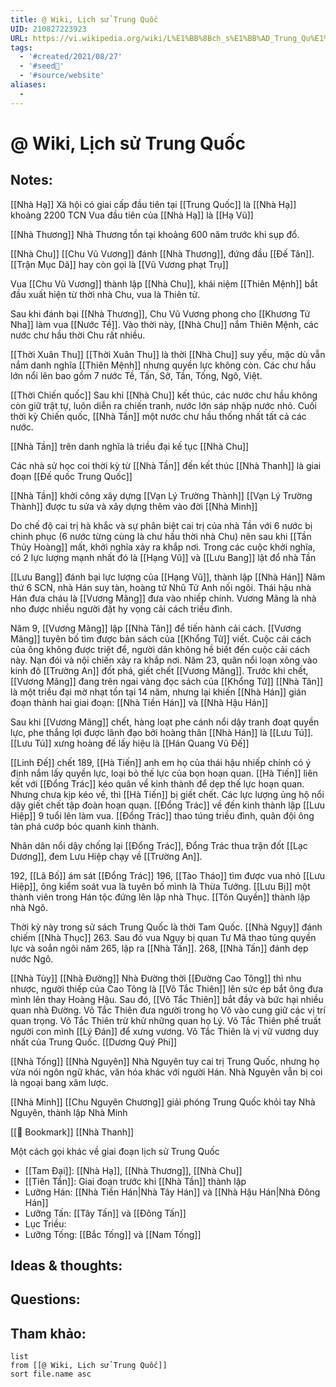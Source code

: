 ```yaml
---
title: @ Wiki, Lịch sử Trung Quốc
UID: 210827223923
URL: https://vi.wikipedia.org/wiki/L%E1%BB%8Bch_s%E1%BB%AD_Trung_Qu%E1%BB%91c
tags:
  - '#created/2021/08/27'
  - '#seed🥜'
  - '#source/website'
aliases:
  - 
---
```

# @ Wiki, Lịch sử Trung Quốc

## Notes:

[[Nhà Hạ]]
Xã hội có giai cấp đầu tiên tại [[Trung Quốc]] là [[Nhà Hạ]] khoảng 2200 TCN
Vua đầu tiên của [[Nhà Hạ]] là [[Hạ Vũ]]

[[Nhà Thương]]
Nhà Thương tồn tại khoảng 600 năm trước khi sụp đổ.

[[Nhà Chu]]
[[Chu Vũ Vương]] đánh [[Nhà Thương]], đứng đầu [[Đế Tân]]. [[Trận Mục Dã]] hay còn gọi là [[Vũ Vương phạt Trụ]]

Vua [[Chu Vũ Vương]] thành lập [[Nhà Chu]], khái niệm [[Thiên Mệnh]] bắt đầu xuất hiện từ thời nhà Chu, vua là Thiên tử. 

Sau khi đánh bại [[Nhà Thương]], Chu Vũ Vương phong cho [[Khương Tử Nha]] làm vua [[Nước Tề]].
Vào thời này, [[Nhà Chu]] nắm Thiên Mệnh, các nước chư hầu thời Chu rất nhiều.

[[Thời Xuân Thu]]
[[Thời Xuân Thu]] là thời [[Nhà Chu]] suy yếu, mặc dù vẫn nắm danh nghĩa [[Thiên Mệnh]] nhưng quyền lực không còn. Các chư hầu lớn nổi lên bao gồm 7 nước Tề, Tấn, Sở, Tần, Tống, Ngô, Việt.

 [[Thời Chiến quốc]]
 Sau khi [[Nhà Chu]] kết thúc, các nước chư hầu không còn giữ trật tự, luôn diễn ra chiến tranh, nước lớn sáp nhập nước nhỏ.
 Cuối thời kỳ Chiến quốc, [[Nhà Tần]] một nước chư hầu thống nhất tất cả các nước.
 
 [[Nhà Tần]] trên danh nghĩa là triều đại kế tục [[Nhà Chu]]
 
 Các nhà sử học coi thời kỳ từ [[Nhà Tần]] đến kết thúc [[Nhà Thanh]] là giai đoạn [[Đế quốc Trung Quốc]]
 
 [[Nhà Tần]] khởi công xây dựng [[Vạn Lý Trường Thành]]
 [[Vạn Lý Trường Thành]] được tu sửa và xây dựng thêm vào đời [[Nhà Minh]]
 
Do chế độ cai trị hà khắc và sự phân biệt cai trị của nhà Tần với 6 nước bị chinh phục (6 nước từng cùng là chư hầu thời nhà Chu) nên sau khi [[Tần Thủy Hoàng]] mất, khởi nghĩa xảy ra khắp nơi. Trong các cuộc khởi nghĩa, có 2 lực lượng mạnh nhất đó là [[Hạng Vũ]] và [[Lưu Bang]] lật đổ nhà Tần

[[Lưu Bang]] đánh bại lực lượng của [[Hạng Vũ]], thành lập [[Nhà Hán]]
Năm thứ 6 SCN, nhà Hán suy tàn, hoàng tử Nhũ Tử Anh nối ngôi. Thái hậu nhà Hán đưa cháu là [[Vương Mãng]] đưa vào nhiếp chính. Vương Mãng là nhà nho được nhiều người đặt hy vọng cải cách triều đình.

Năm 9, [[Vương Mãng]] lập [[Nhà Tân]] để tiến hành cải cách.
[[Vương Mãng]] tuyên bố tìm được bản sách của [[Khổng Tử]] viết. Cuộc cải cách của ông không được triệt để, người dân không hề biết đến cuộc cải cách này. Nạn đói và nội chiến xảy ra khắp nơi. 
Năm 23, quân nổi loạn xông vào kinh đô [[Trường An]] đốt phá, giết chết [[Vương Mãng]]. Trước khi chết, [[Vương Mãng]] đang trên ngai vàng đọc sách của [[Khổng Tử]]
[[Nhà Tân]] là một triều đại mờ nhạt tồn tại 14 năm, nhưng lại khiến [[Nhà Hán]] gián đoạn thành hai giai đoạn: [[Nhà Tiền Hán]] và [[Nhà Hậu Hán]]

Sau khi [[Vương Mãng]] chết, hàng loạt phe cánh nổi dậy tranh đoạt quyền lực, phe thắng lợi được lãnh đạo bởi hoàng thân [[Nhà Hán]] là [[Lưu Tú]]. [[Lưu Tú]] xưng hoàng đế lấy hiệu là [[Hán Quang Vũ Đế]]

[[Linh Đế]] chết 189, [[Hà Tiến]] anh em họ của thái hậu nhiếp chính có ý định nắm lấy quyền lực, loại bỏ thế lực của bọn hoạn quan.
[[Hà Tiến]] liên kết với [[Đổng Trác]] kéo quân về kinh thành để dẹp thế lực hoạn quan. Nhưng chưa kịp kéo về, thì [[Hà Tiến]] bị giết chết. Các lực lượng ủng hộ nổi dậy giết chết tập đoàn hoạn quạn.
[[Đổng Trác]] về đến kinh thành lập [[Lưu Hiệp]] 9 tuổi lên làm vua. [[Đổng Trác]] thao túng triều đình, quân đội ông tàn phá cướp bóc quanh kinh thành.

Nhân dân nổi dậy chống lại [[Đổng Trác]], Đổng Trác thua trận đốt [[Lạc Dương]], đem Lưu Hiệp chạy về [[Trường An]].

192, [[Lã Bố]] ám sát [[Đổng Trác]]
196, [[Tào Tháo]] tìm được vua nhỏ [[Lưu Hiệp]], ông kiểm soát vua là tuyên bố mình là Thừa Tướng.
[[Lưu Bị]] một thành viên trong Hán tộc đứng lên lập nhà Thục. [[Tôn Quyền]] thành lập nhà Ngô. 

Thời kỳ này trong sử sách Trung Quốc là thời Tam Quốc.
[[Nhà Ngụy]] đánh chiếm [[Nhà Thục]] 263. Sau đó vua Ngụy bị quan Tư Mã thao túng quyền lực và soắn ngôi năm 265, lập ra [[Nhà Tấn]].
268, [[Nhà Tấn]] đánh dẹp nước Ngô.


[[Nhà Tùy]]
[[Nhà Đường]]
Nhà Đường thời [[Đường Cao Tông]] thì nhu nhược, người thiếp của Cao Tông là [[Võ Tắc Thiên]] lên sức ép bắt ông đưa mình lên thay Hoàng Hậu. Sau đó, [[Võ Tắc Thiên]] bắt đầy và bức hại nhiều quan nhà Đường. Võ Tắc Thiên đưa người trong họ Võ vào cung giữ các vị trí quan trọng. Võ Tắc Thiên trừ khử những quan họ Lý. Võ Tắc Thiên phế truất người con mình [[Lý Đán]] để xưng vương.
Võ Tắc Thiên là vị vữ vương duy nhất của Trung Quốc.
[[Dương Quý Phi]]

[[Nhà Tống]]
[[Nhà Nguyên]]
Nhà Nguyên tuy cai trị Trung Quốc, nhưng họ vừa nói ngôn ngữ khác, văn hóa khác với người Hán. Nhà Nguyên vẫn bị coi là ngoại bang xâm lược.

[[Nhà Minh]]
[[Chu Nguyên Chương]] giải phóng Trung Quốc khỏi tay Nhà Nguyên, thành lập Nhà Minh

[[📑 Bookmark]]
[[Nhà Thanh]]

Một cách gọi khác về giai đoạn lịch sử Trung Quốc
- [[Tam Đại]]: [[Nhà Hạ]], [[Nhà Thương]], [[Nhà Chu]]
- [[Tiên Tần]]: Giai đoạn trước khi [[Nhà Tần]] thành lập
- Lưỡng Hán: [[Nhà Tiền Hán|Nhà Tây Hán]] và [[Nhà Hậu Hán|Nhà Đông Hán]]
- Lưỡng Tấn: [[Tây Tấn]] và [[Đông Tấn]]
- Lục Triều:
- Lưỡng Tống: [[Bắc Tống]] và [[Nam Tống]]

## Ideas & thoughts:

## Questions:


## Tham khảo:
```dataview
list
from [[@ Wiki, Lịch sử Trung Quốc]]
sort file.name asc
```